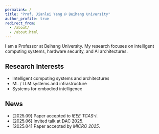 ```yaml
---
permalink: /
title: "Prof. Jianlei Yang @ Beihang University"
author_profile: true
redirect_from:
  - /about/
  - /about.html
---
```


I am a Professor at Beihang University. My research focuses on intelligent computing systems, hardware security, and AI architectures.

## Research Interests
- Intelligent computing systems and architectures
- ML / LLM systems and infrastructure
- Systems for embodied intelligence

## News
- [2025.09] Paper accepted to *IEEE TCAS-I*.
- [2025.06] Invited talk at DAC 2025.
- [2025.04] Paper accepted by *MICRO 2025*.